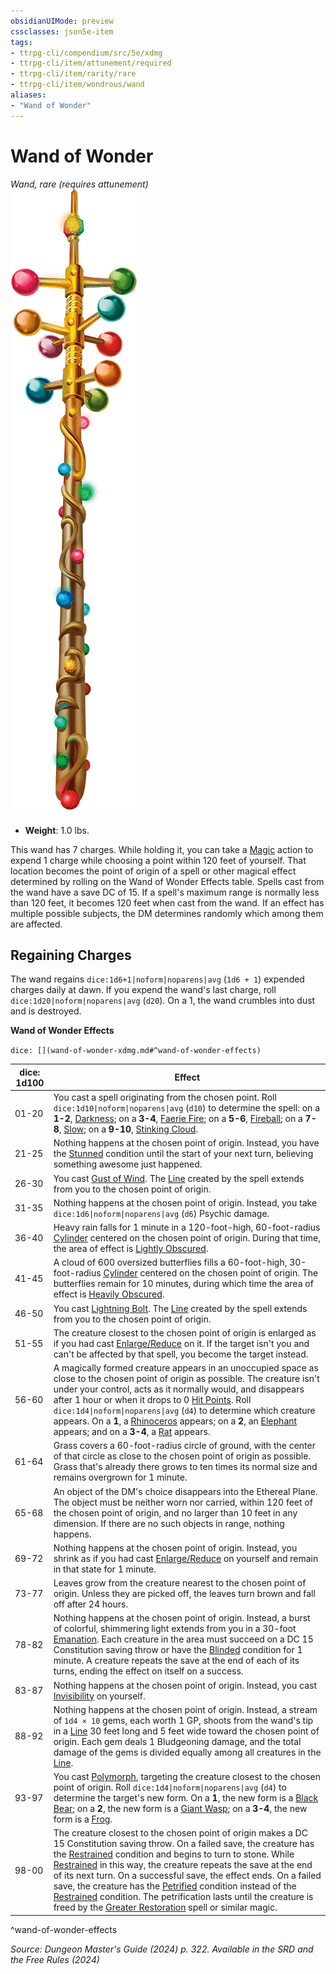 ```yaml
---
obsidianUIMode: preview
cssclasses: json5e-item
tags:
- ttrpg-cli/compendium/src/5e/xdmg
- ttrpg-cli/item/attunement/required
- ttrpg-cli/item/rarity/rare
- ttrpg-cli/item/wondrous/wand
aliases: 
- "Wand of Wonder"
---
```

# Wand of Wonder
*Wand, rare (requires attunement)*  
![](Інструменти%20ДМ/CLI/items/img/wand-of-wonder.webp#right)

- **Weight**: 1.0 lbs.

This wand has 7 charges. While holding it, you can take a [Magic](Інструменти%20ДМ/CLI/rules/actions.md#Magic) action to expend 1 charge while choosing a point within 120 feet of yourself. That location becomes the point of origin of a spell or other magical effect determined by rolling on the Wand of Wonder Effects table. Spells cast from the wand have a save DC of 15. If a spell's maximum range is normally less than 120 feet, it becomes 120 feet when cast from the wand. If an effect has multiple possible subjects, the DM determines randomly which among them are affected.

## Regaining Charges

The wand regains `dice:1d6+1|noform|noparens|avg` (`1d6 + 1`) expended charges daily at dawn. If you expend the wand's last charge, roll `dice:1d20|noform|noparens|avg` (`d20`). On a 1, the wand crumbles into dust and is destroyed.

**Wand of Wonder Effects**

`dice: [](wand-of-wonder-xdmg.md#^wand-of-wonder-effects)`

| dice: 1d100 | Effect |
|-------------|--------|
| 01-20 | You cast a spell originating from the chosen point. Roll `dice:1d10\|noform\|noparens\|avg` (`d10`) to determine the spell: on a **1-2**, [Darkness](Інструменти%20ДМ/CLI/spells/darkness-xphb.md); on a **3-4**, [Faerie Fire](Інструменти%20ДМ/CLI/spells/faerie-fire-xphb.md); on a **5-6**, [Fireball](Інструменти%20ДМ/CLI/spells/fireball-xphb.md); on a **7-8**, [Slow](Інструменти%20ДМ/CLI/spells/slow-xphb.md); on a **9-10**, [Stinking Cloud](Інструменти%20ДМ/CLI/spells/stinking-cloud-xphb.md). |
| 21-25 | Nothing happens at the chosen point of origin. Instead, you have the [Stunned](Інструменти%20ДМ/CLI/rules/conditions.md#Stunned) condition until the start of your next turn, believing something awesome just happened. |
| 26-30 | You cast [Gust of Wind](Інструменти%20ДМ/CLI/spells/gust-of-wind-xphb.md). The [Line](Інструменти%20ДМ/CLI/rules/variant-rules/line-area-of-effect-xphb.md) created by the spell extends from you to the chosen point of origin. |
| 31-35 | Nothing happens at the chosen point of origin. Instead, you take `dice:1d6\|noform\|noparens\|avg` (`d6`) Psychic damage. |
| 36-40 | Heavy rain falls for 1 minute in a 120-foot-high, 60-foot-radius [Cylinder](Інструменти%20ДМ/CLI/rules/variant-rules/cylinder-area-of-effect-xphb.md) centered on the chosen point of origin. During that time, the area of effect is [Lightly Obscured](Інструменти%20ДМ/CLI/rules/variant-rules/lightly-obscured-xphb.md). |
| 41-45 | A cloud of 600 oversized butterflies fills a 60-foot-high, 30-foot-radius [Cylinder](Інструменти%20ДМ/CLI/rules/variant-rules/cylinder-area-of-effect-xphb.md) centered on the chosen point of origin. The butterflies remain for 10 minutes, during which time the area of effect is [Heavily Obscured](Інструменти%20ДМ/CLI/rules/variant-rules/heavily-obscured-xphb.md). |
| 46-50 | You cast [Lightning Bolt](Інструменти%20ДМ/CLI/spells/lightning-bolt-xphb.md). The [Line](Інструменти%20ДМ/CLI/rules/variant-rules/line-area-of-effect-xphb.md) created by the spell extends from you to the chosen point of origin. |
| 51-55 | The creature closest to the chosen point of origin is enlarged as if you had cast [Enlarge/Reduce](Інструменти%20ДМ/CLI/spells/enlarge-reduce-xphb.md) on it. If the target isn't you and can't be affected by that spell, you become the target instead. |
| 56-60 | A magically formed creature appears in an unoccupied space as close to the chosen point of origin as possible. The creature isn't under your control, acts as it normally would, and disappears after 1 hour or when it drops to 0 [Hit Points](Інструменти%20ДМ/CLI/rules/variant-rules/hit-points-xphb.md). Roll `dice:1d4\|noform\|noparens\|avg` (`d4`) to determine which creature appears. On a **1**, a [Rhinoceros](Інструменти%20ДМ/CLI/bestiary/beast/rhinoceros-xmm.md) appears; on a **2**, an [Elephant](Інструменти%20ДМ/CLI/bestiary/beast/elephant-xmm.md) appears; and on a **3-4**, a [Rat](Інструменти%20ДМ/CLI/bestiary/beast/rat-xmm.md) appears. |
| 61-64 | Grass covers a 60-foot-radius circle of ground, with the center of that circle as close to the chosen point of origin as possible. Grass that's already there grows to ten times its normal size and remains overgrown for 1 minute. |
| 65-68 | An object of the DM's choice disappears into the Ethereal Plane. The object must be neither worn nor carried, within 120 feet of the chosen point of origin, and no larger than 10 feet in any dimension. If there are no such objects in range, nothing happens. |
| 69-72 | Nothing happens at the chosen point of origin. Instead, you shrink as if you had cast [Enlarge/Reduce](Інструменти%20ДМ/CLI/spells/enlarge-reduce-xphb.md) on yourself and remain in that state for 1 minute. |
| 73-77 | Leaves grow from the creature nearest to the chosen point of origin. Unless they are picked off, the leaves turn brown and fall off after 24 hours. |
| 78-82 | Nothing happens at the chosen point of origin. Instead, a burst of colorful, shimmering light extends from you in a 30-foot [Emanation](Інструменти%20ДМ/CLI/rules/variant-rules/emanation-area-of-effect-xphb.md). Each creature in the area must succeed on a DC 15 Constitution saving throw or have the [Blinded](Інструменти%20ДМ/CLI/rules/conditions.md#Blinded) condition for 1 minute. A creature repeats the save at the end of each of its turns, ending the effect on itself on a success. |
| 83-87 | Nothing happens at the chosen point of origin. Instead, you cast [Invisibility](Інструменти%20ДМ/CLI/spells/invisibility-xphb.md) on yourself. |
| 88-92 | Nothing happens at the chosen point of origin. Instead, a stream of `1d4 × 10` gems, each worth 1 GP, shoots from the wand's tip in a [Line](Інструменти%20ДМ/CLI/rules/variant-rules/line-area-of-effect-xphb.md) 30 feet long and 5 feet wide toward the chosen point of origin. Each gem deals 1 Bludgeoning damage, and the total damage of the gems is divided equally among all creatures in the [Line](Інструменти%20ДМ/CLI/rules/variant-rules/line-area-of-effect-xphb.md). |
| 93-97 | You cast [Polymorph](Інструменти%20ДМ/CLI/spells/polymorph-xphb.md), targeting the creature closest to the chosen point of origin. Roll `dice:1d4\|noform\|noparens\|avg` (`d4`) to determine the target's new form. On a **1**, the new form is a [Black Bear](Інструменти%20ДМ/CLI/bestiary/beast/black-bear-xmm.md); on a **2**, the new form is a [Giant Wasp](Інструменти%20ДМ/CLI/bestiary/beast/giant-wasp-xmm.md); on a **3-4**, the new form is a [Frog](Інструменти%20ДМ/CLI/bestiary/beast/frog-xmm.md). |
| 98-00 | The creature closest to the chosen point of origin makes a DC 15 Constitution saving throw. On a failed save, the creature has the [Restrained](Інструменти%20ДМ/CLI/rules/conditions.md#Restrained) condition and begins to turn to stone. While [Restrained](Інструменти%20ДМ/CLI/rules/conditions.md#Restrained) in this way, the creature repeats the save at the end of its next turn. On a successful save, the effect ends. On a failed save, the creature has the [Petrified](Інструменти%20ДМ/CLI/rules/conditions.md#Petrified) condition instead of the [Restrained](Інструменти%20ДМ/CLI/rules/conditions.md#Restrained) condition. The petrification lasts until the creature is freed by the [Greater Restoration](Інструменти%20ДМ/CLI/spells/greater-restoration-xphb.md) spell or similar magic. |
^wand-of-wonder-effects

*Source: Dungeon Master's Guide (2024) p. 322. Available in the <span title='Systems Reference Document (5.2)'>SRD</span> and the Free Rules (2024)*